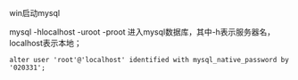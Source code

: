 win启动mysql

mysql -hlocalhost -uroot -proot 进入mysql数据库，其中-h表示服务器名，localhost表示本地；

```
alter user 'root'@'localhost' identified with mysql_native_password by '020331';
```